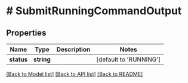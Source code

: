 # # SubmitRunningCommandOutput

## Properties

Name | Type | Description | Notes
------------ | ------------- | ------------- | -------------
**status** | **string** |  | [default to 'RUNNING']

[[Back to Model list]](../../README.md#models) [[Back to API list]](../../README.md#endpoints) [[Back to README]](../../README.md)
